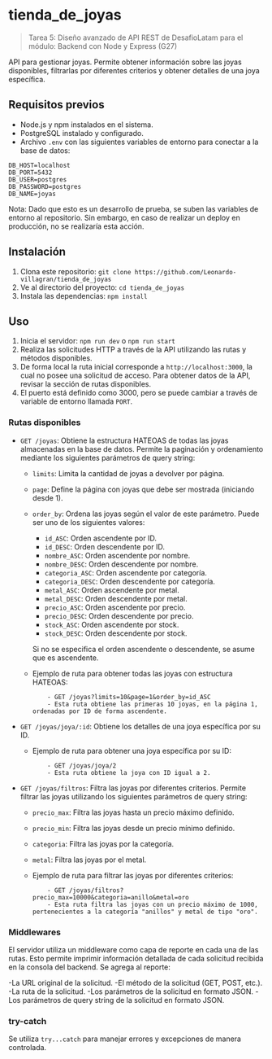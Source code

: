 # tienda_de_joyas 

>Tarea 5: Diseño avanzado de API REST de DesafioLatam para el módulo: Backend con Node y Express (G27)

API para gestionar joyas. Permite obtener información sobre las joyas disponibles, filtrarlas por diferentes criterios y obtener detalles de una joya específica.

## Requisitos previos

- Node.js y npm instalados en el sistema.
- PostgreSQL instalado y configurado.
- Archivo `.env` con las siguientes variables de entorno para conectar a la base de datos:

```
DB_HOST=localhost
DB_PORT=5432
DB_USER=postgres
DB_PASSWORD=postgres
DB_NAME=joyas
```

Nota: Dado que esto es un desarrollo de prueba, se suben las variables de entorno al repositorio. Sin embargo, en caso de realizar un deploy en producción, no se realizaría esta acción.  

## Instalación

1. Clona este repositorio: `git clone https://github.com/Leonardo-villagran/tienda_de_joyas`
2. Ve al directorio del proyecto: `cd tienda_de_joyas`
3. Instala las dependencias: `npm install`

## Uso

1. Inicia el servidor: `npm run dev` o `npm run start`
2. Realiza las solicitudes HTTP a través de la API utilizando las rutas y métodos disponibles.
3. De forma local la ruta inicial corresponde a `http://localhost:3000`, la cual no posee una solicitud de acceso. Para obtener datos de la API, revisar la sección de rutas disponibles.   
4. El puerto está definido como 3000, pero se puede cambiar a través de variable de entorno llamada `PORT`.

### Rutas disponibles

- `GET /joyas`: Obtiene la estructura HATEOAS de todas las joyas almacenadas en la base de datos. Permite la paginación y ordenamiento mediante los siguientes parámetros de query string:
  - `limits`: Limita la cantidad de joyas a devolver por página.
  - `page`: Define la página con joyas que debe ser mostrada (iniciando desde 1). 
  - `order_by`: Ordena las joyas según el valor de este parámetro. Puede ser uno de los siguientes valores:
    - `id_ASC`: Orden ascendente por ID.
    - `id_DESC`: Orden descendente por ID.
    - `nombre_ASC`: Orden ascendente por nombre.
    - `nombre_DESC`: Orden descendente por nombre.
    - `categoria_ASC`: Orden ascendente por categoría.
    - `categoria_DESC`: Orden descendente por categoría.
    - `metal_ASC`: Orden ascendente por metal.
    - `metal_DESC`: Orden descendente por metal.
    - `precio_ASC`: Orden ascendente por precio.
    - `precio_DESC`: Orden descendente por precio.
    - `stock_ASC`: Orden ascendente por stock.
    - `stock_DESC`: Orden descendente por stock.
    
    Si no se especifica el orden ascendente o descendente, se asume que es ascendente.

  - Ejemplo de ruta para obtener todas las joyas con estructura HATEOAS:
    ```
        - GET /joyas?limits=10&page=1&order_by=id_ASC
        - Esta ruta obtiene las primeras 10 joyas, en la página 1, ordenadas por ID de forma ascendente.
    ```

- `GET /joyas/joya/:id`: Obtiene los detalles de una joya específica por su ID.

  - Ejemplo de ruta para obtener una joya específica por su ID:
    ```
        - GET /joyas/joya/2
        - Esta ruta obtiene la joya con ID igual a 2.
    ```

- `GET /joyas/filtros`: Filtra las joyas por diferentes criterios. Permite filtrar las joyas utilizando los siguientes parámetros de query string:
  - `precio_max`: Filtra las joyas hasta un precio máximo definido.
  - `precio_min`: Filtra las joyas desde un precio mínimo definido.
  - `categoria`: Filtra las joyas por la categoría.
  - `metal`: Filtra las joyas por el metal.

  - Ejemplo de ruta para filtrar las joyas por diferentes criterios:
    ```
        - GET /joyas/filtros?precio_max=10000&categoria=anillo&metal=oro
        - Esta ruta filtra las joyas con un precio máximo de 1000, pertenecientes a la categoría "anillos" y metal de tipo "oro".
    ```
### Middlewares

El servidor utiliza un middleware como capa de reporte en cada una de las rutas. Esto permite imprimir información detallada de cada solicitud recibida en la consola del backend. Se agrega al reporte: 

  -La URL original de la solicitud.
  -El método de la solicitud (GET, POST, etc.).
  -La ruta de la solicitud.
  -Los parámetros de la solicitud en formato JSON.
  -Los parámetros de query string de la solicitud en formato JSON.
  
### try-catch

Se utiliza `try...catch` para manejar errores y excepciones de manera controlada.
